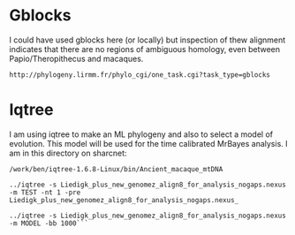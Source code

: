 # Gblocks

I could have used gblocks here (or locally) but inspection of thew alignment indicates that there are no regions of ambiguous homology, even between Papio/Theropithecus and macaques.
```
http://phylogeny.lirmm.fr/phylo_cgi/one_task.cgi?task_type=gblocks
```

# Iqtree
I am using iqtree to make an ML phylogeny and also to select a model of evolution. This model will be used for the time calibrated MrBayes analysis. I am in this directory on sharcnet:
```
/work/ben/iqtree-1.6.8-Linux/bin/Ancient_macaque_mtDNA
```

```
../iqtree -s Liedigk_plus_new_genomez_align8_for_analysis_nogaps.nexus -m TEST -nt 1 -pre Liedigk_plus_new_genomez_align8_for_analysis_nogaps.nexus_
```
```
../iqtree -s Liedigk_plus_new_genomez_align8_for_analysis_nogaps.nexus -m MODEL -bb 1000```
```
